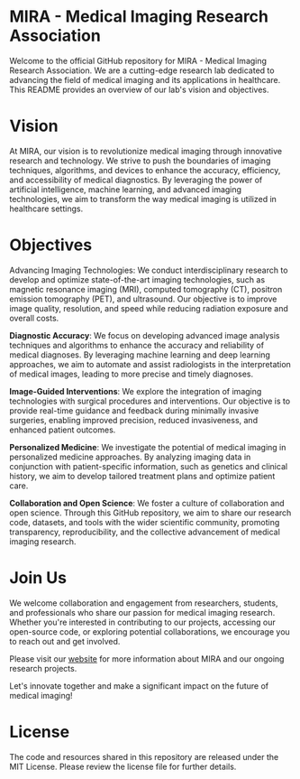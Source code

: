 # MIRA - Medical Imaging Research Association
Welcome to the official GitHub repository for MIRA - Medical Imaging Research Association. We are a cutting-edge research lab dedicated to advancing the field of medical imaging and its applications in healthcare. This README provides an overview of our lab's vision and objectives.

# Vision
At MIRA, our vision is to revolutionize medical imaging through innovative research and technology. We strive to push the boundaries of imaging techniques, algorithms, and devices to enhance the accuracy, efficiency, and accessibility of medical diagnostics. By leveraging the power of artificial intelligence, machine learning, and advanced imaging technologies, we aim to transform the way medical imaging is utilized in healthcare settings.

# Objectives
Advancing Imaging Technologies: We conduct interdisciplinary research to develop and optimize state-of-the-art imaging technologies, such as magnetic resonance imaging (MRI), computed tomography (CT), positron emission tomography (PET), and ultrasound. Our objective is to improve image quality, resolution, and speed while reducing radiation exposure and overall costs.

**Diagnostic Accuracy**: We focus on developing advanced image analysis techniques and algorithms to enhance the accuracy and reliability of medical diagnoses. By leveraging machine learning and deep learning approaches, we aim to automate and assist radiologists in the interpretation of medical images, leading to more precise and timely diagnoses.

**Image-Guided Interventions**: We explore the integration of imaging technologies with surgical procedures and interventions. Our objective is to provide real-time guidance and feedback during minimally invasive surgeries, enabling improved precision, reduced invasiveness, and enhanced patient outcomes.

**Personalized Medicine**: We investigate the potential of medical imaging in personalized medicine approaches. By analyzing imaging data in conjunction with patient-specific information, such as genetics and clinical history, we aim to develop tailored treatment plans and optimize patient care.

**Collaboration and Open Science**: We foster a culture of collaboration and open science. Through this GitHub repository, we aim to share our research code, datasets, and tools with the wider scientific community, promoting transparency, reproducibility, and the collective advancement of medical imaging research.

# Join Us
We welcome collaboration and engagement from researchers, students, and professionals who share our passion for medical imaging research. Whether you're interested in contributing to our projects, accessing our open-source code, or exploring potential collaborations, we encourage you to reach out and get involved.

Please visit our [website](walle1602.github.io/MIRA/) for more information about MIRA and our ongoing research projects.

Let's innovate together and make a significant impact on the future of medical imaging!

# License
The code and resources shared in this repository are released under the MIT License. Please review the license file for further details.
